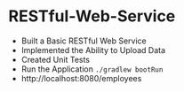 # RESTful-Web-Service

- Built a Basic RESTful Web Service
- Implemented the Ability to Upload Data
- Created Unit Tests
- Run the Application 
```./gradlew bootRun```
- http://localhost:8080/employees
